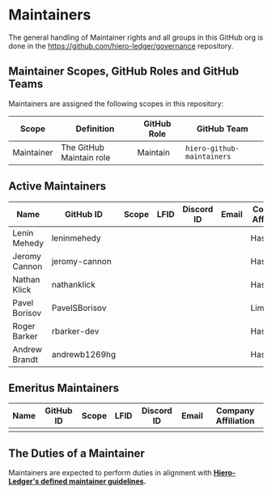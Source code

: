 # Maintainers

The general handling of Maintainer rights and all groups in this GitHub org is done in the https://github.com/hiero-ledger/governance repository.

## Maintainer Scopes, GitHub Roles and GitHub Teams

Maintainers are assigned the following scopes in this repository:

| Scope      | Definition               | GitHub Role | GitHub Team                        |
| ---------- | ------------------------ | ----------- | ---------------------------------- |
| Maintainer | The GitHub Maintain role | Maintain    | `hiero-github-maintainers` |

## Active Maintainers

<!-- Please keep this sorted alphabetically by github -->

| Name          | GitHub ID     | Scope | LFID | Discord ID | Email | Company Affiliation |
| ------------- | ------------- | ----- | ---- | ---------- | ----- | ------------------- |
| Lenin Mehedy  | leninmehedy   |       |      |            |       | Hashgraph           |
| Jeromy Cannon | jeromy-cannon |       |      |            |       | Hashgraph           |
| Nathan Klick  | nathanklick   |       |      |            |       | Hashgraph           |
| Pavel Borisov | PavelSBorisov |       |      |            |       | LimeChain           |
| Roger Barker  | rbarker-dev   |       |      |            |       | Hashgraph           |
| Andrew Brandt | andrewb1269hg |       |      |            |       | Hashgraph           |

## Emeritus Maintainers

| Name | GitHub ID | Scope | LFID | Discord ID | Email | Company Affiliation |
|----- | --------- | ----- | ---- | ---------- | ----- | ------------------- |
|      |           |       |      |            |       |                     |

## The Duties of a Maintainer

Maintainers are expected to perform duties in alignment with **[Hiero-Ledger's defined maintainer guidelines](https://github.com/hiero-ledger/governance/blob/main/roles-and-groups.md#maintainers).**
